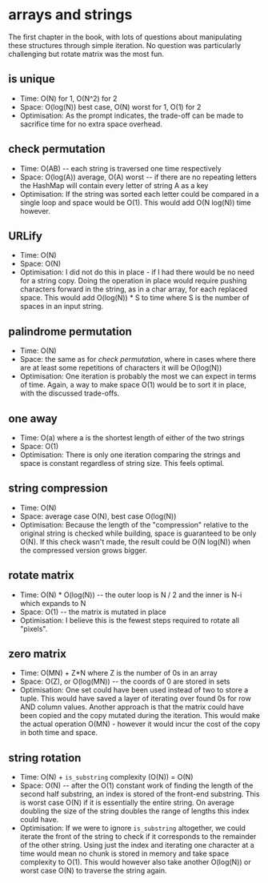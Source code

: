 # arrays and strings
The first chapter in the book, with lots of questions about manipulating these structures through simple iteration. No question was particularly challenging but rotate matrix was the most fun.

## is unique
- Time: O(N) for 1, O(N^2) for 2
- Space: O(log(N)) best case, O(N) worst for 1, O(1) for 2
- Optimisation: 
As the prompt indicates, the trade-off can be made to sacrifice time for no extra space overhead.

## check permutation
- Time: O(AB) -- each string is traversed one time respectively
- Space: O(log(A)) average, O(A) worst -- if there are no repeating letters the HashMap will contain every letter of string A as a key
- Optimisation:
If the string was sorted each letter could be compared in a single loop and space would be O(1). This would add O(N log(N)) time however.

## URLify
- Time: O(N)
- Space: O(N)
- Optimisation:
I did not do this in place - if I had there would be no need for a string copy. Doing the operation in place would require pushing characters forward in the string, as in a char array, for each replaced space. This would add O(log(N)) * S to time where S is the number of spaces in an input string.

## palindrome permutation
- Time: O(N)
- Space: the same as for *check permutation*, where in cases where there are at least some repetitions of characters it will be O(log(N))
- Optimisation:
One iteration is probably the most we can expect in terms of time. Again, a way to make space O(1) would be to sort it in place, with the discussed trade-offs.

## one away
- Time: O(a) where a is the shortest length of either of the two strings
- Space: O(1)
- Optimisation:
There is only one iteration comparing the strings and space is constant regardless of string size. This feels optimal.

## string compression
- Time: O(N)
- Space: average case O(N), best case O(log(N))
- Optimisation:
Because the length of the "compression" relative to the original string is checked while building, space is guaranteed to be only O(N). If this check wasn't made, the result could be O(N log(N)) when the compressed version grows bigger. 

## rotate matrix
- Time: O(N) * O(log(N)) -- the outer loop is N / 2 and the inner is N-i which expands to N
- Space: O(1) -- the matrix is mutated in place
- Optimisation:
I believe this is the fewest steps required to rotate all "pixels".

## zero matrix
- Time: O(MN) + Z*N where Z is the number of 0s in an array
- Space: O(Z), or O(log(MN)) -- the coords of 0 are stored in sets
- Optimisation:
One set could have been used instead of two to store a tuple. This would have saved a layer of iterating over found 0s for row AND column values. Another approach is that the matrix could have been copied and the copy mutated during the iteration. This would make the actual operation O(MN) - however it would incur the cost of the copy in both time and space.

## string rotation
- Time: O(N) + `is_substring` complexity (O(N)) = O(N)
- Space: O(N) -- after the O(1) constant work of finding the length of the second half substring, an index is stored of the front-end substring. This is worst case O(N) if it is essentially the entire string. On average doubling the size of the string doubles the range of lengths this index could have.
- Optimisation:
If we were to ignore `is_substring` altogether, we could iterate the front of the string to check if it corresponds to the remainder of the other string. Using just the index and iterating one character at a time would mean no chunk is stored in memory and take space complexity to O(1). This would however also take another O(log(N)) or worst case O(N) to traverse the string again.
